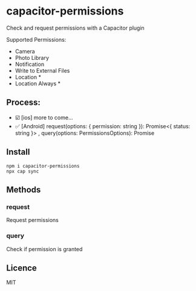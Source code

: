 # capacitor-permissions

Check and request permissions with a Capacitor plugin

Supported Permissions:

- Camera
- Photo Library
- Notification
- Write to External Files
- Location \*
- Location Always \*

## Process:

- ☑️ [ios] more to come...
- ✅ [Android] request(options: { permission: string }): Promise<{ status: string }> , query(options: PermissionsOptions): Promise<PermissionResult>

## Install

```
npm i capacitor-permissions
npx cap sync
```

## Methods

### request

Request permissions

### query

Check if permission is granted


## Licence

MIT
